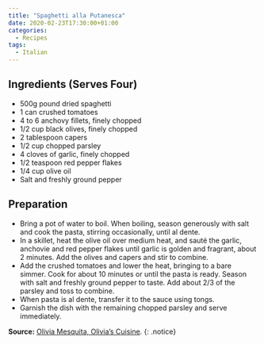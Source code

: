 ```yaml
---
title: "Spaghetti alla Putanesca"
date: 2020-02-23T17:30:00+01:00
categories:
  - Recipes
tags:
  - Italian
---
```


## Ingredients (Serves Four)

* 500g pound dried spaghetti
* 1 can crushed tomatoes
* 4 to 6 anchovy fillets, finely chopped
* 1/2 cup black olives, finely chopped
* 2 tablespoon capers
* 1/2 cup chopped parsley
* 4 cloves of garlic, finely chopped
* 1/2 teaspoon red pepper flakes
* 1/4 cup olive oil
* Salt and freshly ground pepper

## Preparation

* Bring a pot of water to boil. When boiling, season generously with salt and cook the pasta, stirring occasionally, until al dente.
* In a skillet, heat the olive oil over medium heat, and sauté the garlic, anchovie and red pepper flakes until garlic is golden and fragrant, about 2 minutes. Add the olives and capers and stir to combine.
* Add the crushed tomatoes and lower the heat, bringing to a bare simmer. Cook for about 10 minutes or until the pasta is ready. Season with salt and freshly ground pepper to taste. Add about 2/3 of the parsley and toss to combine.
* When pasta is al dente, transfer it to the sauce using tongs.
* Garnish the dish with the remaining chopped parsley and serve immediately.

**Source:** [Olivia Mesquita, Olivia’s Cuisine](https://www.oliviascuisine.com/spaghetti-alla-puttanesca/).
{: .notice}
